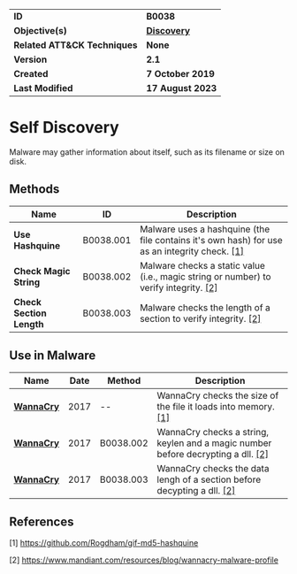 <table>
<tr>
<td><b>ID</b></td>
<td><b>B0038</b></td>
</tr>
<tr>
<td><b>Objective(s)</b></td>
<td><b><a href="../discovery">Discovery</a></b></td>
</tr>
<tr>
<td><b>Related ATT&CK Techniques</b></td>
<td><b>None</b></td>
</tr>
<tr>
<td><b>Version</b></td>
<td><b>2.1</b></td>
</tr>
<tr>
<td><b>Created</b></td>
<td><b>7 October 2019</b></td>
</tr>
<tr>
<td><b>Last Modified</b></td>
<td><b>17 August 2023</b></td>
</tr>
</table>


# Self Discovery

Malware may gather information about itself, such as its filename or size on disk. 

## Methods

|Name|ID|Description|
|---|---|---|
|**Use Hashquine**|B0038.001|Malware uses a hashquine (the file contains it's own hash) for use as an integrity check. [[1]](#1)|
|**Check Magic String**|B0038.002|Malware checks a static value (i.e., magic string or number) to verify integrity. [[2]](#2)|
|**Check Section Length**|B0038.003|Malware checks the length of a section to verify integrity. [[2]](#2)|

## Use in Malware

Name|Date|Method|Description|
|---|---|---|---|
|[**WannaCry**](../xample-malware/wannacry.md)|2017|--|WannaCry checks the size of the file it loads into memory. [[1]](#1)|
|[**WannaCry**](../xample-malware/wannacry.md)|2017|B0038.002|WannaCry checks a string, keylen and a magic number before decrypting a dll. [[2]](#2)|
|[**WannaCry**](../xample-malware/wannacry.md)|2017|B0038.003|WannaCry checks the data lengh of a section before decypting a dll. [[2]](#2)|


## References

<a name="1">[1]</a> https://github.com/Rogdham/gif-md5-hashquine

<a name="2">[2]</a> https://www.mandiant.com/resources/blog/wannacry-malware-profile